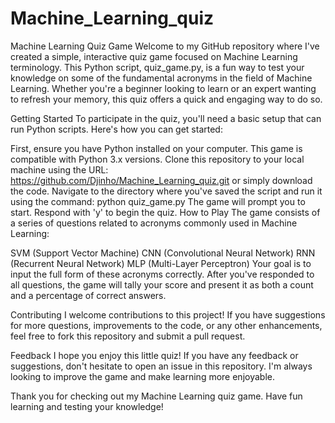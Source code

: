 # Machine_Learning_quiz

Machine Learning Quiz Game
Welcome to my GitHub repository where I've created a simple, interactive quiz game focused on Machine Learning terminology. This Python script, quiz_game.py, is a fun way to test your knowledge on some of the fundamental acronyms in the field of Machine Learning. Whether you're a beginner looking to learn or an expert wanting to refresh your memory, this quiz offers a quick and engaging way to do so.

Getting Started
To participate in the quiz, you'll need a basic setup that can run Python scripts. Here's how you can get started:

First, ensure you have Python installed on your computer. This game is compatible with Python 3.x versions.
Clone this repository to your local machine using the URL: https://github.com/Djinho/Machine_Learning_quiz.git or simply download the code.
Navigate to the directory where you've saved the script and run it using the command: python quiz_game.py
The game will prompt you to start. Respond with 'y' to begin the quiz.
How to Play
The game consists of a series of questions related to acronyms commonly used in Machine Learning:

SVM (Support Vector Machine)
CNN (Convolutional Neural Network)
RNN (Recurrent Neural Network)
MLP (Multi-Layer Perceptron)
Your goal is to input the full form of these acronyms correctly. After you've responded to all questions, the game will tally your score and present it as both a count and a percentage of correct answers.

Contributing
I welcome contributions to this project! If you have suggestions for more questions, improvements to the code, or any other enhancements, feel free to fork this repository and submit a pull request.

Feedback
I hope you enjoy this little quiz! If you have any feedback or suggestions, don't hesitate to open an issue in this repository. I'm always looking to improve the game and make learning more enjoyable.

Thank you for checking out my Machine Learning quiz game. Have fun learning and testing your knowledge!






